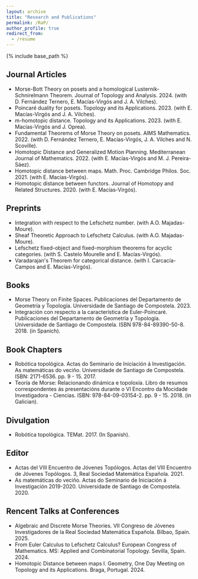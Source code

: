 ```yaml
---
layout: archive
title: "Research and Publications"
permalink: /RaP/
author_profile: true
redirect_from:
  - /resume
---
```


{% include base_path %}


## Journal Articles

* Morse-Bott Theory on posets and a homological Lusternik-Schnirelmann Theorem. Journal of Topology and Analysis. 2024. (with D. Fernández Ternero, E. Macías-Virgós and J. A. Vilches).
* Poincaré duality for posets. Topology and its Applications. 2023. (with E. Macías-Virgós and J. A. Vilches).
* m-homotopic distance. Topology and its Applications. 2023. (with E. Macías-Virgós and J. Oprea).
* Fundamental Theorems of Morse Theory on posets. AIMS Mathematics. 2022. (with D. Fernández Ternero, E. Macías-Virgós, J. A. Vilches and N. Scoville).
* Homotopic Distance and Generalized Motion Planning. Mediterranean Journal of Mathematics. 2022. (with E. Macías-Virgós and M. J. Pereira-Sáez).
* Homotopic distance between maps. Math. Proc. Cambridge Philos. Soc. 2021. (with E. Macías-Virgós).
* Homotopic distance between functors. Journal of Homotopy and Related Structures. 2020.  (with E. Macías-Virgós).

## Preprints

* Integration with respect to the Lefschetz number. (with A.O. Majadas-Moure).
* Sheaf Theoretic Approach to Lefschetz Calculus. (with A.O. Majadas-Moure).
* Lefschetz fixed-object and fixed-morphism theorems for acyclic categories. (with S. Castelo Mourelle and E. Macías-Virgós).
* Varadarajan's Theorem for categorical distance. (with I. Carcacía-Campos and E. Macías-Virgós).

## Books

* Morse Theory on Finite Spaces. Publicaciones del Departamento de Geometría y Topología. Universidade de Santiago de Compostela. 2023.
* Integración con respecto a la característica de Euler-Poincaré. Publicaciones del Departamento de Geometría y
Topología. Universidade de Santiago de Compostela. ISBN 978-84-89390-50-8. 2018. (in Spanich).



## Book Chapters

* Robótica topológica. Actas do Seminario de Iniciación á Investigación. As matemáticas do veciño. Universidade de
Santiago de Compostela. ISBN: 2171-6536. pp. 9 - 15. 2017.
* Teoría de Morse: Relacionando dinámica e topoloxía. Libro de resumos correspondentes ás presentacións durante
o VI Encontro da Mocidade Investigadora - Ciencias. ISBN: 978-84-09-03154-2. pp. 9 - 15. 2018. (in Galician).

## Divulgation 

* Robótica topológica. TEMat. 2017. (In Spanish).


## Editor

* Actas del VIII Encuentro de Jóvenes Topólogos. Actas del VIII Encuentro de Jóvenes Topólogos. 3, Real Sociedad
Matemática Española. 2021.
* As matemáticas do veciño. Actas do Seminario de Iniciación á Investigación 2019-2020. Universidade de Santiago de Compostela. 2020.

## Rencent Talks at Conferences
* Algebraic and Discrete Morse Theories. VII Congreso de Jóvenes Investigadores de la Real Sociedad Matemática Española. Bilbao, Spain. 2025.
* From Euler Calculus to Lefschetz Calculus? European Congress of Mathematics. MS: Applied and Combinatorial Topology. Sevilla, Spain. 2024.
* Homotopic Distance between maps I. Geometry, One Day Meeting on Topology and its Applications. Braga, Portugal. 2024.

